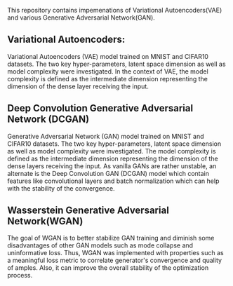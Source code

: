 This repository contains impemenations of Variational Autoencoders(VAE) and various Generative Adversarial Network(GAN).

## Variational Autoencoders:
Variational Autoencoders (VAE) model trained on MNIST and CIFAR10 datasets. The two key hyper-parameters, latent space dimension as well as model complexity were investigated. In the context of VAE, the model complexity is defined as the intermediate dimension representing the dimension of the dense layer receiving the input.

## Deep Convolution Generative Adversarial Network (DCGAN)
Generative Adversarial Network (GAN) model trained on MNIST and CIFAR10 datasets. The two key hyper-parameters,
latent space dimension as well as model complexity were investigated. The model complexity is defined as the intermediate dimension representing the dimension of the dense layers receiving the input. As vanilla GANs are rather unstable, an alternate is the Deep Convolution GAN (DCGAN) model which contain features like convolutional layers and batch normalization which can help with the stability of the convergence.

## Wasserstein Generative Adversarial Network(WGAN)
The goal of WGAN is to better stabilize GAN training and diminish some disadvantages of other GAN models such as mode collapse and uninformative loss. Thus, WGAN was implemented with properties such as a meaningful loss metric to correlate generator's convergence and quality of amples. Also, it can improve the overall stability of the optimization process.


